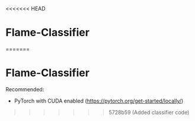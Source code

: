 <<<<<<< HEAD
# Flame-Classifier
=======
# Flame-Classifier

Recommended:
* PyTorch with CUDA enabled (https://pytorch.org/get-started/locally/)
>>>>>>> 5728b59 (Added classifier code)
